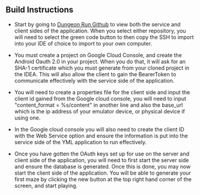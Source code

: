 ## Build Instructions

* Start by going to [Dungeon Run Github](https://github.com/dungeon-run) to view both the service
and client sides of the application. When you select either repository, you will need to select the 
  green code button to then copy the SSH to import into your IDE of choice to import to your own 
  computer.
  
* You must create a project on Google Cloud Console, and create the Android Oauth 2.0 in your project. 
  When you do that, it will ask for an SHA-1 certificate which you must generate from your cloned project in the IDEA.
  This will also allow the client to gain the BearerToken to communicate effectively with the service
  side of the application.
  
* You will need to create a properties file for the client side and input the client id gained
from the Google cloud console, you will need to input "content_format = %s/content" in another line
  and also the base_url which is the ip address of your emulator device, or physical device if using
  one.
  
* In the Google cloud console you will also need to create the client ID with the Web Service option and
ensure the information is put into the service side of the YML application to run effectively.
  
* Once you have gotten the OAuth keys set up for use on the server and client side of the application,
you will need to first start the server side and ensure the database is generated. Once this is done, 
  you may now start the client side of the application. You will be able to generate your first maze
  by clicking the new button at the top right hand corner of the screen, and start playing.

  

